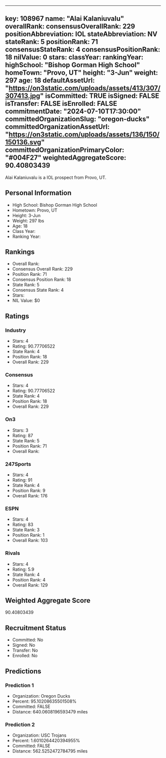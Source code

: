 ---
  key: 108967
  name: "Alai Kalaniuvalu"
  overallRank: 
  consensusOverallRank: 229
  positionAbbreviation: IOL
  stateAbbreviation: NV
  stateRank: 5
  positionRank: 71
  consensusStateRank: 4
  consensusPositionRank: 18
  nilValue: 0
  stars: 
  classYear: 
  rankingYear: 
  highSchool: "Bishop Gorman High School"
  homeTown: "Provo, UT"
  height: "3-Jun"
  weight: 297
  age: 18
  defaultAssetUrl: "https://on3static.com/uploads/assets/413/307/307413.jpg"
  isCommitted: TRUE
  isSigned: FALSE
  isTransfer: FALSE
  isEnrolled: FALSE
  commitmentDate: "2024-07-10T17:30:00"
  committedOrganizationSlug: "oregon-ducks"
  committedOrganizationAssetUrl: "https://on3static.com/uploads/assets/136/150/150136.svg"
  committedOrganizationPrimaryColor: "#004F27"
  weightedAggregateScore: 90.40803439
  ---
  
  Alai Kalaniuvalu is a IOL prospect from Provo, UT.
  
  ## Personal Information
  - High School: Bishop Gorman High School
  - Hometown: Provo, UT
  - Height: 3-Jun
  - Weight: 297 lbs
  - Age: 18
  - Class Year: 
  - Ranking Year: 
  
  ## Rankings
  - Overall Rank: 
  - Consensus Overall Rank: 229
  - Position Rank: 71
  - Consensus Position Rank: 18
  - State Rank: 5
  - Consensus State Rank: 4
  - Stars: 
  - NIL Value: $0
  
  ## Ratings
  
  ### Industry
  - Stars: 4
  - Rating: 90.77706522
  - State Rank: 4
  - Position Rank: 18
  - Overall Rank: 229
  
  ### Consensus
  - Stars: 4
  - Rating: 90.77706522
  - State Rank: 4
  - Position Rank: 18
  - Overall Rank: 229
  
  ### On3
  - Stars: 3
  - Rating: 87
  - State Rank: 5
  - Position Rank: 71
  - Overall Rank: 
  
  ### 247Sports
  - Stars: 4
  - Rating: 91
  - State Rank: 4
  - Position Rank: 9
  - Overall Rank: 176
  
  ### ESPN
  - Stars: 4
  - Rating: 83
  - State Rank: 3
  - Position Rank: 1
  - Overall Rank: 103
  
  ### Rivals
  - Stars: 4
  - Rating: 5.9
  - State Rank: 4
  - Position Rank: 4
  - Overall Rank: 129
  
  ## Weighted Aggregate Score
  90.40803439
  
  ## Recruitment Status
  - Committed: No
  - Signed: No
  - Transfer: No
  - Enrolled: No
  
  
  
  ## Predictions
  
  ### Prediction 1
  - Organization: Oregon Ducks
  - Percent: 95.10208635501508%
  - Committed: FALSE
  - Distance: 640.0608196593479 miles
  
  ### Prediction 2
  - Organization: USC Trojans
  - Percent: 1.6010264420394955%
  - Committed: FALSE
  - Distance: 562.5252472784795 miles
  
